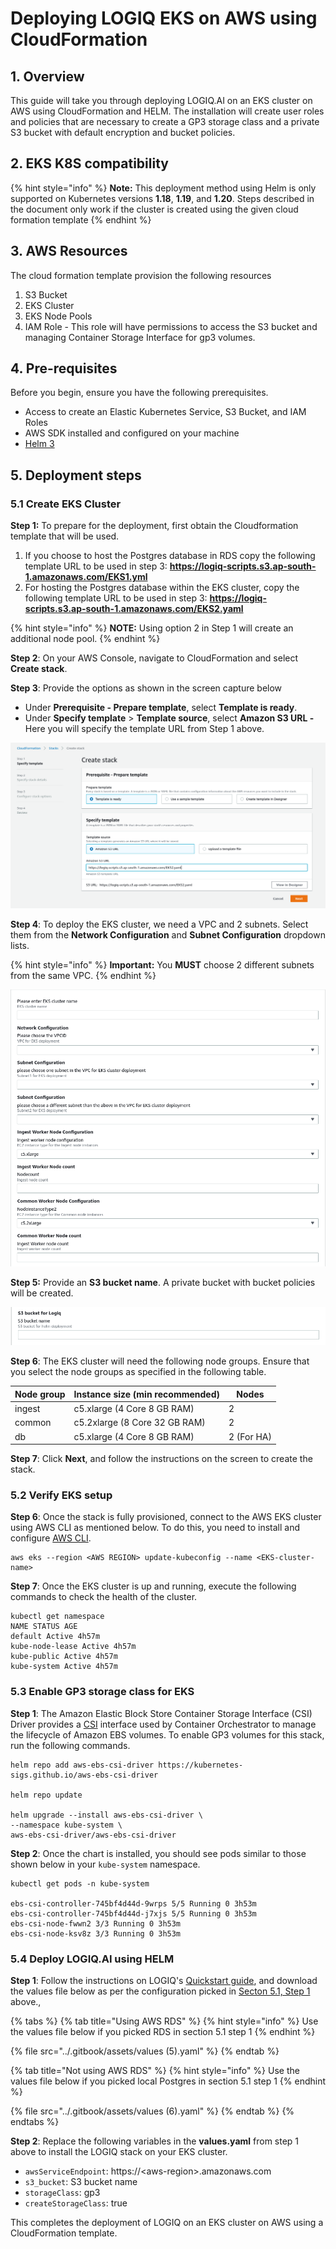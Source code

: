 # Deploying LOGIQ EKS on AWS using CloudFormation

## 1. Overview

This guide will take you through deploying LOGIQ.AI on an EKS cluster on AWS using CloudFormation and HELM. The installation will create user roles and policies that are necessary to create a GP3 storage class and a private S3 bucket with default encryption and bucket policies.&#x20;

## 2. EKS K8S compatibility

{% hint style="info" %}
**Note:** This deployment method using Helm is only supported on Kubernetes versions **1.18**, **1.19**, and **1.20**. Steps described in the document only work if the cluster is created using the given cloud formation template
{% endhint %}

## 3. AWS Resources

The cloud formation template provision the following resources

1. S3 Bucket
2. EKS Cluster
3. EKS Node Pools&#x20;
4. IAM Role - This role will have permissions to access the S3 bucket and managing Container Storage Interface for gp3 volumes.

## 4. Pre-requisites

Before you begin, ensure you have the following prerequisites.&#x20;

* Access to create an Elastic Kubernetes Service, S3 Bucket, and IAM Roles
* AWS SDK installed and configured on your machine&#x20;
* [Helm 3 ](https://helm.sh/docs/intro/install/)

## 5. Deployment steps

### 5.1 Create EKS Cluster

**Step 1:** To prepare for the deployment, first obtain the Cloudformation template that will be used.&#x20;

1. If you choose to host the Postgres database in RDS copy the following template URL to be used in step 3: **https://logiq-scripts.s3.ap-south-1.amazonaws.com/EKS1.yml**
2. For hosting the Postgres database within the EKS cluster, copy the following template URL to be used in step 3: **https://logiq-scripts.s3.ap-south-1.amazonaws.com/EKS2.yaml**

{% hint style="info" %}
**NOTE:** Using option 2 in Step 1 will create an additional node pool.
{% endhint %}

**Step 2**: On your AWS Console, navigate to CloudFormation and select **Create stack**.&#x20;

**Step 3**: Provide the options as shown in the screen capture below

* Under **Prerequisite - Prepare template**, select **Template is ready**.
* Under **Specify template** > **Template source**, select **Amazon S3 URL -** Here you will specify the template URL from Step 1 above.

![](<../.gitbook/assets/0 (3) (1)>)

**Step 4**: To deploy the EKS cluster, we need a VPC and 2 subnets. Select them from the **Network Configuration** and **Subnet Configuration** dropdown lists.

{% hint style="info" %}
**Important:** You **MUST** choose 2 different subnets from the same VPC.&#x20;
{% endhint %}

![](<../.gitbook/assets/image (14).png>)

**Step 5:** Provide an **S3 bucket name**. A private bucket with bucket policies will be created.

![](<../.gitbook/assets/image (15).png>)

**Step 6**: The EKS cluster will need the following node groups. Ensure that you select the node groups as specified in the following table.&#x20;

| Node group | Instance size (min recommended) | Nodes      |
| ---------- | ------------------------------- | ---------- |
| ingest     | c5.xlarge (4 Core 8 GB RAM)     | 2          |
| common     | c5.2xlarge (8 Core 32 GB RAM)   | 2          |
| db         | c5.xlarge (4 Core 8 GB RAM)     | 2 (For HA) |

**Step 7**: Click **Next**, and follow the instructions on the screen to create the stack.

### 5.2 Verify EKS setup

**Step 6**: Once the stack is fully provisioned, connect to the AWS EKS cluster using AWS CLI as mentioned below. To do this, you need to install and configure [AWS CLI](https://docs.aws.amazon.com/cli/latest/userguide/getting-started-install.html).

```
aws eks --region <AWS REGION> update-kubeconfig --name <EKS-cluster-name>
```

**Step 7**: Once the EKS cluster is up and running, execute the following commands to check the health of the cluster.

```
kubectl get namespace
NAME STATUS AGE
default Active 4h57m
kube-node-lease Active 4h57m
kube-public Active 4h57m
kube-system Active 4h57m
```

### 5.3 Enable GP3 storage class for EKS

**Step 1**: The Amazon Elastic Block Store Container Storage Interface (CSI) Driver provides a [CSI](https://github.com/container-storage-interface/spec/blob/master/spec.md) interface used by Container Orchestrator to manage the lifecycle of Amazon EBS volumes. To enable GP3 volumes for this stack, run the following commands.

```
helm repo add aws-ebs-csi-driver https://kubernetes-sigs.github.io/aws-ebs-csi-driver

helm repo update

helm upgrade --install aws-ebs-csi-driver \
--namespace kube-system \
aws-ebs-csi-driver/aws-ebs-csi-driver
```

**Step 2**: Once the chart is installed, you should see pods similar to those shown below in your `kube-system` namespace.

```
kubectl get pods -n kube-system

ebs-csi-controller-745bf4d44d-9wrps 5/5 Running 0 3h53m
ebs-csi-controller-745bf4d44d-j7xjs 5/5 Running 0 3h53m
ebs-csi-node-fwwn2 3/3 Running 0 3h53m
ebs-csi-node-ksv8z 3/3 Running 0 3h53m
```

### 5.4 Deploy LOGIQ.AI using HELM

**Step 1**: Follow the instructions on LOGIQ's [Quickstart guide](https://docs.logiq.ai/deploying-logiq/k8s-quickstart-guide), and download the values file below as per the configuration picked in [Secton 5.1, Step 1](deploying-logiq-eks-on-aws-using-cloudformation.md#create-the-eks-cluster) above.,&#x20;

{% tabs %}
{% tab title="Using AWS RDS" %}
{% hint style="info" %}
Use the values file below if you picked RDS in section 5.1 step 1
{% endhint %}

{% file src="../.gitbook/assets/values (5).yaml" %}
{% endtab %}

{% tab title="Not using AWS RDS" %}
{% hint style="info" %}
Use the values file below if you picked local Postgres in section 5.1 step 1
{% endhint %}

{% file src="../.gitbook/assets/values (6).yaml" %}
{% endtab %}
{% endtabs %}

**Step 2**: Replace the following variables in the **values.yaml** from step 1 above to install the LOGIQ stack on your EKS cluster.

* `awsServiceEndpoint`: https://\<aws-region>.amazonaws.com
* `s3_bucket`: S3 bucket name
* `storageClass`: gp3
* `createStorageClass`: true

This completes the deployment of LOGIQ on an EKS cluster on AWS using a CloudFormation template.&#x20;
